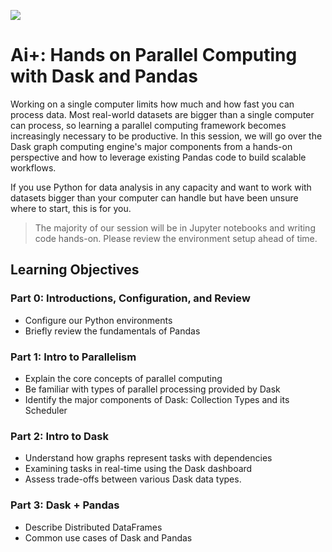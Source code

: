 ![](https://snipboard.io/ke06yZ.jpg)

# Ai+: Hands on Parallel Computing with Dask and Pandas

Working on a single computer limits how much and how fast you can process data. Most real-world datasets are bigger than a single computer can process, so learning a parallel computing framework becomes increasingly necessary to be productive.  In this session, we will go over the Dask graph computing engine's major components from a hands-on perspective and how to leverage existing Pandas code to build scalable workflows. 

If you use Python for data analysis in any capacity and want to work with datasets bigger than your computer can handle but have been unsure where to start, this is for you.

> The majority of our session will be in Jupyter notebooks and writing code hands-on. Please review the environment setup ahead of time.

## Learning Objectives

### Part 0:  Introductions, Configuration, and Review
- Configure our Python environments
- Briefly review the fundamentals of Pandas

### Part 1:  Intro to Parallelism
- Explain the core concepts of parallel computing
- Be familiar with types of parallel processing provided by Dask
- Identify the major components of Dask: Collection Types and its Scheduler

### Part 2:  Intro to Dask
- Understand how graphs represent tasks with dependencies
- Examining tasks in real-time using the Dask dashboard
- Assess trade-offs between various Dask data types.

### Part 3:  Dask + Pandas
- Describe Distributed DataFrames
- Common use cases of Dask and Pandas